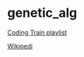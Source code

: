 # genetic_alg

[Coding Train playlist](https://www.youtube.com/playlist?list=PLRqwX-V7Uu6bJM3VgzjNV5YxVxUwzALHV)

[Wikipedi](https://en.wikipedia.org/wiki/Genetic_algorithm)